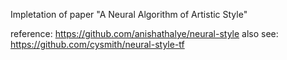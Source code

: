 
Impletation of paper "A Neural Algorithm of Artistic Style"

reference: https://github.com/anishathalye/neural-style
also see: https://github.com/cysmith/neural-style-tf
